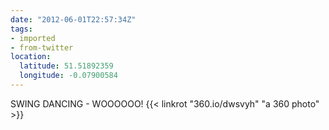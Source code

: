 ```yaml
---
date: "2012-06-01T22:57:34Z"
tags:
- imported
- from-twitter
location:
  latitude: 51.51892359
  longitude: -0.07900584
---
```

SWING DANCING - WOOOOOO\! {{< linkrot "360.io/dwsvyh" "a 360 photo" >}}
